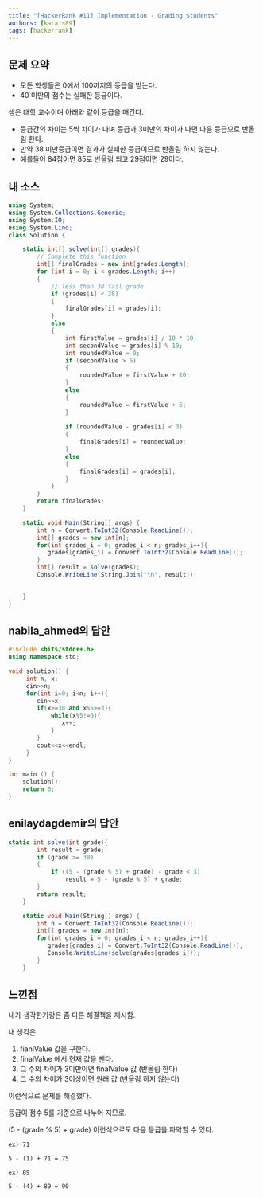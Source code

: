 ```yaml
---
title: "[HackerRank #11] Implementation - Grading Students"
authors: [karais89]
tags: [hackerrank]
---
```


## 문제 요약

- 모든 학생들은 0에서 100까지의 등급을 받는다.
- 40 미만의 점수는 실패한 등급이다.

샘은 대학 교수이며 아래와 같이 등급을 매긴다.

- 등급간의 차이는 5씩 차이가 나며 등급과 3미만의 차이가 나면 다음 등급으로 반올림 한다.
- 만약 38 미만등급이면 결과가 실패한 등급이므로 반올림 하지 않는다.
- 예를들어 84점이면 85로 반올림 되고 29점이면 29이다.


## 내 소스

```csharp
using System;
using System.Collections.Generic;
using System.IO;
using System.Linq;
class Solution {

    static int[] solve(int[] grades){
        // Complete this function
        int[] finalGrades = new int[grades.Length];
        for (int i = 0; i < grades.Length; i++)
        {
            // less than 38 fail grade
            if (grades[i] < 38)
            {
                finalGrades[i] = grades[i];
            }
            else                
            {
                int firstValue = grades[i] / 10 * 10;
                int secondValue = grades[i] % 10;
                int roundedValue = 0;
                if (secondValue > 5)
                {
                    roundedValue = firstValue + 10;
                }
                else
                {
                    roundedValue = firstValue + 5;
                }
                
                if (roundedValue - grades[i] < 3)
                {
                    finalGrades[i] = roundedValue;
                }
                else
                {
                    finalGrades[i] = grades[i];
                }
            }
        }
        return finalGrades;
    }

    static void Main(String[] args) {
        int n = Convert.ToInt32(Console.ReadLine());
        int[] grades = new int[n];
        for(int grades_i = 0; grades_i < n; grades_i++){
           grades[grades_i] = Convert.ToInt32(Console.ReadLine());   
        }
        int[] result = solve(grades);
        Console.WriteLine(String.Join("\n", result));
        

    }
}
```

## nabila_ahmed의 답안

```cpp
#include <bits/stdc++.h>
using namespace std;

void solution() {
     int n, x;
     cin>>n;
     for(int i=0; i<n; i++){
        cin>>x;
        if(x>=38 and x%5>=3){
            while(x%5!=0){
               x++;
            }
        }
        cout<<x<<endl;
     }
}

int main () {
    solution();
    return 0;
}
```

## enilaydagdemir의 답안

```csharp
static int solve(int grade){
        int result = grade;
        if (grade >= 38)
        {
            if ((5 - (grade % 5) + grade) - grade < 3)
                result = 5 - (grade % 5) + grade;
        }
        return result;
    }

    static void Main(String[] args) {
        int n = Convert.ToInt32(Console.ReadLine());
        int[] grades = new int[n];
        for(int grades_i = 0; grades_i < n; grades_i++){
           grades[grades_i] = Convert.ToInt32(Console.ReadLine()); 
           Console.WriteLine(solve(grades[grades_i]));
        }
    }
```

## 느낀점

내가 생각한거랑은 좀 다른 해결책을 제시함.

내 생각은

1. fianlValue 값을 구한다.
2. finalValue 에서 현재 값을 뺀다.
3. 그 수의 차이가 3미만이면 finalValue 값 (반올림 한다)
4. 그 수의 차이가 3이상이면 원래 값 (반올림 하지 않는다)

이런식으로 문제를 해결했다.

등급이 점수 5를 기준으로 나누어 지므로.

(5 - (grade % 5) + grade) 이런식으로도 다음 등급을 파악할 수 있다.

```
ex) 71

5 - (1) + 71 = 75

ex) 89

5 - (4) + 89 = 90
```